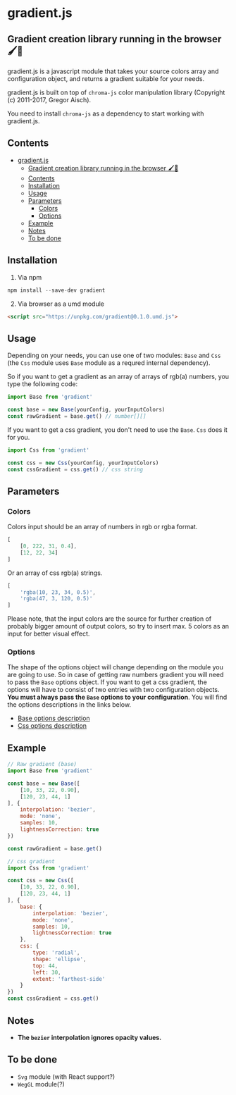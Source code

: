 # gradient.js
## Gradient creation library running in the browser 🖌🌈

gradient.js is a javascript module that takes your source colors array and configuration object, and returns a gradient suitable for your needs.

gradient.js is built on top of `chroma-js` color manipulation library (Copyright (c) 2011-2017, Gregor Aisch).

You need to install `chroma-js` as a dependency to start working with gradient.js.

## Contents
- [gradient.js](#gradientjs)
    - [Gradient creation library running in the browser 🖌🌈](#gradient-creation-library-running-in-the-browser-%F0%9F%96%8C%F0%9F%8C%88)
    - [Contents](#contents)
    - [Installation](#installation)
    - [Usage](#usage)
    - [Parameters](#parameters)
        - [Colors](#colors)
        - [Options](#options)
    - [Example](#example)
    - [Notes](#notes)
    - [To be done](#to-be-done)

## Installation

1. Via npm
```javascript
npm install --save-dev gradient
```
2. Via browser as a umd module
```html
<script src="https://unpkg.com/gradient@0.1.0.umd.js">
```

## Usage

Depending on your needs, you can use one of two modules: `Base` and `Css` (the `Css` module uses `Base` module as a requred internal dependency).

So if you want to get a gradient as an array of arrays of rgb(a) numbers, you type the following code:

```javascript
import Base from 'gradient'

const base = new Base(yourConfig, yourInputColors)
const rawGradient = base.get() // number[][]
```

If you want to get a css gradient, you don't need to use the `Base`. `Css` does it for you.

```javascript
import Css from 'gradient'

const css = new Css(yourConfig, yourInputColors)
const cssGradient = css.get() // css string
```

## Parameters
### Colors
Colors input should be an array of numbers in rgb or rgba format.

```javascript
[
    [0, 222, 31, 0.4],
    [12, 22, 34]
]
```

Or an array of css rgb(a) strings.

```javascript
[
    'rgba(10, 23, 34, 0.5)',
    'rgba(47, 3, 120, 0.5)'
]
```

Please note, that the input colors are the source for further creation of probably bigger amount of output colors, so try to insert max. 5 colors as an input for better visual effect.

### Options

The shape of the options object will change depending on the module you are going to use. So in case of getting raw numbers gradient you will need to pass the `Base` options object. If you want to get a css gradient, the options will have to consist of two entries with two configuration objects. **You must always pass the `Base` options to your configuration**. You will find the options descriptions in the links below.

- [Base options description](https://github.com/afternoon2/gradient-base#options)
- [Css options description](https://github.com/afternoon2/gradient-css#options)

## Example
```javascript
// Raw gradient (base)
import Base from 'gradient'

const base = new Base([
    [10, 33, 22, 0.90],
    [120, 23, 44, 1]
], {
    interpolation: 'bezier',
    mode: 'none',
    samples: 10,
    lightnessCorrection: true
})

const rawGradient = base.get()

// css gradient
import Css from 'gradient'

const css = new Css([
    [10, 33, 22, 0.90],
    [120, 23, 44, 1]
], {
    base: {
        interpolation: 'bezier',
        mode: 'none',
        samples: 10,
        lightnessCorrection: true
    },
    css: {
        type: 'radial',
        shape: 'ellipse',
        top: 44,
        left: 30,
        extent: 'farthest-side'
    }
})
const cssGradient = css.get()
```

## Notes

* **The `bezier` interpolation ignores opacity values.**

## To be done

* `Svg` module (with React support?)
* `WegGL` module(?)